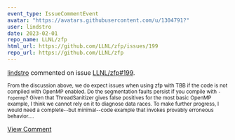```yaml
---
event_type: IssueCommentEvent
avatar: "https://avatars.githubusercontent.com/u/1304791?"
user: lindstro
date: 2023-02-01
repo_name: LLNL/zfp
html_url: https://github.com/LLNL/zfp/issues/199
repo_url: https://github.com/LLNL/zfp
---
```


<a href='https://github.com/lindstro' target='_blank'>lindstro</a> commented on issue <a href='https://github.com/LLNL/zfp/issues/199' target='_blank'>LLNL/zfp#199</a>.

<small>From the discussion above, we do expect issues when using zfp with TBB if the code is not compiled with OpenMP enabled.  Do the segmentation faults persist if you compile with `-fopenmp`?  Given that ThreadSanitizer gives false positives for the most basic OpenMP example, I think we cannot rely on it to diagnose data races.  To make further progress, I would need a complete--but minimal--code example that invokes provably erroneous behavior....</small>

<a href='https://github.com/LLNL/zfp/issues/199' target='_blank'>View Comment</a>